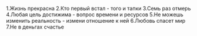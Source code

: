 1.Жизнь прекрасна
2.Кто первый встал - того и тапки
3.Семь раз отмерь
4.Любая цель достижима - вопрос времени и ресурсов
5.Не можешь изменить реальность - измени отношение к ней
6.Любовь спасет мир
7.Не в деньгах счастье
